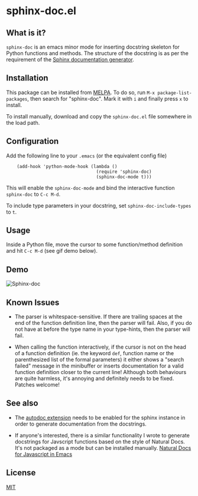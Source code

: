 sphinx-doc.el
=============

What is it?
-----------

``sphinx-doc`` is an emacs minor mode for inserting docstring skeleton
for Python functions and methods. The structure of the docstring is as
per the requirement of the
[Sphinx documentation generator](http://sphinx-doc.org/index.html).


Installation
------------

This package can be installed from
[MELPA](http://melpa.milkbox.net/#/). To do so, run `M-x
package-list-packages`, then search for "sphinx-doc". Mark it with `i`
and finally press `x` to install.

To install manually, download and copy the `sphinx-doc.el` file
somewhere in the load path.


Configuration
-------------

Add the following line to your `.emacs` (or the equivalent config
file)

```elisp
    (add-hook 'python-mode-hook (lambda ()
                                  (require 'sphinx-doc)
                                  (sphinx-doc-mode t)))
```

This will enable the `sphinx-doc-mode` and bind the interactive
function `sphinx-doc` to `C-c M-d`.

To include type parameters in your docstring, set 
`sphinx-doc-include-types` to `t`. 


Usage
-----

Inside a Python file, move the cursor to some function/method
definition and hit `C-c M-d` (see gif demo below).


Demo
----

![Sphinx-doc](../master/demo.gif?raw=true)


Known Issues
------------

* The parser is whitespace-sensitive. If there are trailing spaces at 
  the end of the function definition line, then the parser will fail. 
  Also, if you do not have at  before the type name in your 
  type-hints, then the parser will fail.
  
* When calling the function interactively, if the cursor is not on the
  head of a function definition (ie. the keyword `def`, function name
  or the parenthesized list of the formal parameters) it either shows
  a "search failed" message in the minibuffer or inserts documentation
  for a valid function definition closer to the current line! Although
  both behaviours are quite harmless, it's annoying and definitely
  needs to be fixed. Patches welcome!


See also
--------

* The [autodoc extension](http://sphinx-doc.org/ext/autodoc.html)
  needs to be enabled for the sphinx instance in order to generate
  documentation from the docstrings.

* If anyone's interested, there is a similar functionality I wrote to
  generate docstrings for Javscript functions based on the style of
  Natural Docs. It's not packaged as a mode but can be installed
  manually. [Natural Docs for Javascript in Emacs](http://naiquevin.github.io/naturaldocs-for-javascript-in-emacs.html)


License
-------

[MIT](http://opensource.org/licenses/MIT)
